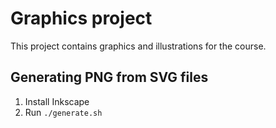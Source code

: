 # Graphics project
This project contains graphics and illustrations for the course.

## Generating PNG from SVG files

1. Install Inkscape
2. Run `./generate.sh`
